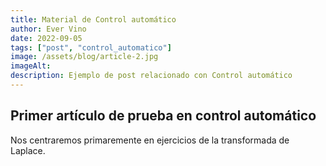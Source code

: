 ```yaml
---
title: Material de Control automático
author: Ever Vino
date: 2022-09-05
tags: ["post", "control_automatico"]
image: /assets/blog/article-2.jpg
imageAlt: 
description: Ejemplo de post relacionado con Control automático
---
```


## Primer artículo de prueba en control automático

Nos centraremos primaremente en ejercicios de la transformada de Laplace.
